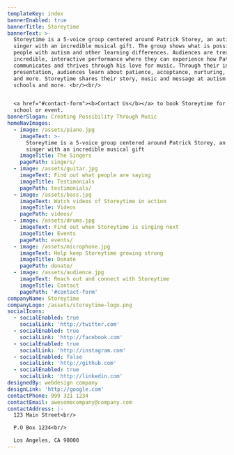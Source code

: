 ```yaml
---
templateKey: index
bannerEnabled: true
bannerTitle: Storeytime
bannerText: >-
  Storeytime is a 5-voice group centered around Patrick Storey, an autistic
  singer with an incredible musical gift. The group shows what is possible for
  people with autism and other learning differences. Audiences are treated to an
  incredible, interactive performance where they can experience how Patrick
  communicates and thrives through his love for music. Through their inspiring
  presentation, audiences learn about patience, acceptance, nurturing, gratitude
  and more. Storeytime shares their story, music and message at autism events,
  schools and more. <br/><br/>


  <a href="#contact-form"><b>Contact Us</b></a> to book Storeytime for your
  school or event.
bannerSlogan: Creating Possibility Through Music
homeNavImages:
  - image: /assets/piano.jpg
    imageText: >-
      Storeytime is a 5-voice group centered around Patrick Storey, an autistic
      singer with an incredible musical gift
    imageTitle: The Singers
    pagePath: singers/
  - image: /assets/guitar.jpg
    imageText: Find out what people are saying
    imageTitle: Testimonials
    pagePath: testimonials/
  - image: /assets/bass.jpg
    imageText: Watch videos of Storeytime in action
    imageTitle: Videos
    pagePath: videos/
  - image: /assets/drums.jpg
    imageText: Find out when Storeytime is singing next
    imageTitle: Events
    pagePath: events/
  - image: /assets/microphone.jpg
    imageText: Help keep Storeytime growing strong
    imageTitle: Donate
    pagePath: donate/
  - image: /assets/audience.jpg
    imageText: Reach out and connect with Storeytime
    imageTitle: Contact
    pagePath: '#contact-form'
companyName: Storeytime
companyLogo: /assets/storeytime-logo.png
socialIcons:
  - socialEnabled: true
    socialLink: 'http://twitter.com'
  - socialEnabled: true
    socialLink: 'http://facebook.com'
  - socialEnabled: true
    socialLink: 'http://instagram.com'
  - socialEnabled: false
    socialLink: 'http://github.com'
  - socialEnabled: true
    socialLink: 'http://linkedin.com'
designedBy: webdesign company
designLink: 'http://google.com'
contactPhone: 999 321 1234
contactEmail: awesomecompany@company.com
contactAddress: |-
  123 Main Street<br/>

  P.O Box 1234<br/>

  Los Angeles, CA 90000
---
```

